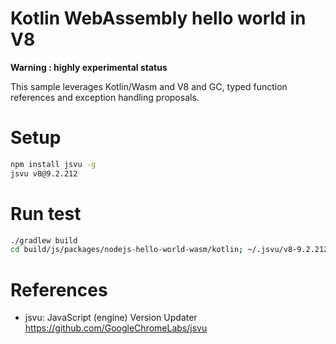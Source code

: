 Kotlin WebAssembly hello world in V8
====================================

**Warning : highly experimental status**

This sample leverages Kotlin/Wasm and V8 and GC, typed function references and exception handling proposals.

# Setup

```bash
npm install jsvu -g
jsvu v8@9.2.212
```

# Run test

```bash
./gradlew build
cd build/js/packages/nodejs-hello-world-wasm/kotlin; ~/.jsvu/v8-9.2.212 --experimental-wasm-typed-funcref --experimental-wasm-gc --experimental-wasm-eh --module ./nodejs-hello-world-wasm.js
```

# References

* jsvu: JavaScript (engine) Version Updater https://github.com/GoogleChromeLabs/jsvu
